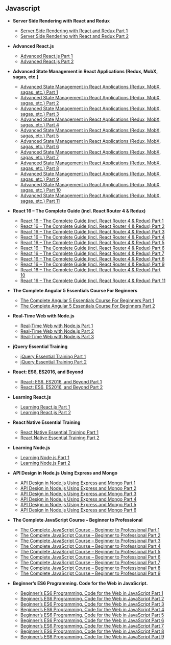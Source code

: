 ## Javascript

* **Server Side Rendering with React and Redux**
  * [Server Side Rendering with React and Redux Part 1](http://mede.life/TDMym)
  * [Server Side Rendering with React and Redux Part 2](http://mede.life/QT7PP)

* **Advanced React.js**
  * [Advanced React.js Part 1](http://mede.life/ZY5m8)
  * [Advanced React.js Part 2](http://mede.life/MLtQ1)

* **Advanced State Management in React Applications (Redux, MobX, sagas, etc.)**
  * [Advanced State Management in React Applications (Redux, MobX, sagas, etc.) Part 1](http://mede.life/1hM3s)
  * [Advanced State Management in React Applications (Redux, MobX, sagas, etc.) Part 2](http://mede.life/HhIKP)
  * [Advanced State Management in React Applications (Redux, MobX, sagas, etc.) Part 3](http://mede.life/DY6YR)
  * [Advanced State Management in React Applications (Redux, MobX, sagas, etc.) Part 4](http://mede.life/YIv24)
  * [Advanced State Management in React Applications (Redux, MobX, sagas, etc.) Part 5](http://mede.life/36xpo)
  * [Advanced State Management in React Applications (Redux, MobX, sagas, etc.) Part 6](http://mede.life/wMhY0)
  * [Advanced State Management in React Applications (Redux, MobX, sagas, etc.) Part 7](http://mede.life/UNpoX)
  * [Advanced State Management in React Applications (Redux, MobX, sagas, etc.) Part 8](https://depositfiles.org/files/loihgihoh)
  * [Advanced State Management in React Applications (Redux, MobX, sagas, etc.) Part 9](http://mede.life/lPiBe)
  * [Advanced State Management in React Applications (Redux, MobX, sagas, etc.) Part 10](http://mede.life/CcE2F)
  * [Advanced State Management in React Applications (Redux, MobX, sagas, etc.) Part 11](http://mede.life/qXEH8)

* **React 16 – The Complete Guide (incl. React Router 4 & Redux)**
  * [React 16 – The Complete Guide (incl. React Router 4 & Redux) Part 1](http://mede.life/vAwEk)
  * [React 16 – The Complete Guide (incl. React Router 4 & Redux) Part 2](http://mede.life/8RmK1)
  * [React 16 – The Complete Guide (incl. React Router 4 & Redux) Part 3](http://mede.life/EpDdA)
  * [React 16 – The Complete Guide (incl. React Router 4 & Redux) Part 4](http://mede.life/ic6G8)
  * [React 16 – The Complete Guide (incl. React Router 4 & Redux) Part 5](http://mede.life/90aX8)
  * [React 16 – The Complete Guide (incl. React Router 4 & Redux) Part 6](http://mede.life/hJJ9D)
  * [React 16 – The Complete Guide (incl. React Router 4 & Redux) Part 7](http://mede.life/ajFuE)
  * [React 16 – The Complete Guide (incl. React Router 4 & Redux) Part 8](http://mede.life/dr62v)
  * [React 16 – The Complete Guide (incl. React Router 4 & Redux) Part 9](http://mede.life/K1iiu)
  * [React 16 – The Complete Guide (incl. React Router 4 & Redux) Part 10](http://mede.life/E2K4f)
  * [React 16 – The Complete Guide (incl. React Router 4 & Redux) Part 11](http://mede.life/MHFug)

* **The Complete Angular 5 Essentials Course For Beginners**
  * [The Complete Angular 5 Essentials Course For Beginners Part 1](http://mede.life/7Dd02)
  * [The Complete Angular 5 Essentials Course For Beginners Part 2](http://mede.life/n2Hbg)

* **Real-Time Web with Node.js**
  * [Real-Time Web with Node.js Part 1](http://mede.life/Tmsh7)
  * [Real-Time Web with Node.js Part 2](http://mede.life/ON8Ca)
  * [Real-Time Web with Node.js Part 3](http://mede.life/mMt6N)

* **jQuery Essential Training**
  * [jQuery Essential Training Part 1](http://mede.life/lBQym)
  * [jQuery Essential Training Part 2](http://mede.life/4TLY7)

* **React: ES6, ES2016, and Beyond**
  * [React: ES6, ES2016, and Beyond Part 1](http://mede.life/yjdfE)
  * [React: ES6, ES2016, and Beyond Part 2](http://mede.life/Iy8lL)

* **Learning React.js**
  * [Learning React.js Part 1](http://mede.life/on1wC)
  * [Learning React.js Part 2](http://mede.life/Tpi6L)
  
* **React Native Essential Training**
  * [React Native Essential Training Part 1](http://mede.life/8U8tL)
  * [React Native Essential Training Part 2](http://mede.life/3ZiKq)

* **Learning Node.js**
  * [Learning Node.js Part 1](http://1ink.cc/M64YI)
  * [Learning Node.js Part 2](http://1ink.cc/346Ui)

* **API Design in Node.js Using Express and Mongo**
  * [API Design in Node.js Using Express and Mongo Part 1](http://1ink.cc/JEQVA)
  * [API Design in Node.js Using Express and Mongo Part 2](http://1ink.cc/qeI0N)
  * [API Design in Node.js Using Express and Mongo Part 3](http://1ink.cc/Jp41W)
  * [API Design in Node.js Using Express and Mongo Part 4](http://1ink.cc/b9kwN)
  * [API Design in Node.js Using Express and Mongo Part 5](http://1ink.cc/kMcYn)
  * [API Design in Node.js Using Express and Mongo Part 6](http://1ink.cc/dB3g1)
  
* **The Complete JavaScript Course – Beginner to Professional**
  * [The Complete JavaScript Course – Beginner to Professional Part 1](http://1ink.cc/IU2k0)
  * [The Complete JavaScript Course – Beginner to Professional Part 2](http://1ink.cc/c85Dr)
  * [The Complete JavaScript Course – Beginner to Professional Part 3](http://1ink.cc/YzLSk)
  * [The Complete JavaScript Course – Beginner to Professional Part 4](http://1ink.cc/Dd0sW)
  * [The Complete JavaScript Course – Beginner to Professional Part 5](http://1ink.cc/1UTaX)
  * [The Complete JavaScript Course – Beginner to Professional Part 6](http://1ink.cc/m9RcJ)
  * [The Complete JavaScript Course – Beginner to Professional Part 7](http://1ink.cc/1ZZYZ)
  * [The Complete JavaScript Course – Beginner to Professional Part 8](http://1ink.cc/kTtk1)
  * [The Complete JavaScript Course – Beginner to Professional Part 9](http://1ink.cc/XKYmn)
  
* **Beginner’s ES6 Programming. Code for the Web in JavaScript.**
  * [Beginner’s ES6 Programming. Code for the Web in JavaScript Part 1](http://1ink.cc/Yl0Fe)
  * [Beginner’s ES6 Programming. Code for the Web in JavaScript Part 2](http://1ink.cc/72H6o)
  * [Beginner’s ES6 Programming. Code for the Web in JavaScript Part 3](http://1ink.cc/UqwJM)
  * [Beginner’s ES6 Programming. Code for the Web in JavaScript Part 4](http://1ink.cc/FTadI)
  * [Beginner’s ES6 Programming. Code for the Web in JavaScript Part 5](http://1ink.cc/ZEuon)
  * [Beginner’s ES6 Programming. Code for the Web in JavaScript Part 6](http://1ink.cc/11Tk4)
  * [Beginner’s ES6 Programming. Code for the Web in JavaScript Part 7](http://1ink.cc/uuY7N)
  * [Beginner’s ES6 Programming. Code for the Web in JavaScript Part 8](http://1ink.cc/ik0RA)
  * [Beginner’s ES6 Programming. Code for the Web in JavaScript Part 9](http://1ink.cc/jaGSU)
